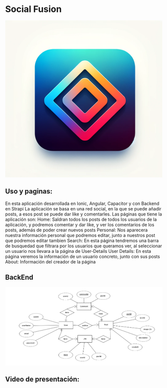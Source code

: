 # Social Fusion
![Logo de Social Fusion](/src/assets/images/logoSF.png)
## Uso y paginas:
En esta aplicación desarrollada en Ionic, Angular, Capacitor y con Backend en Strapi
La aplicación se basa en una red social, en la que se puede añadir posts, a esos post se puede dar like y comentarles.
Las páginas que tiene la aplicación son:
Home: Saldran todos los posts de todos los usuarios de la aplicación, y podremos comentar y dar like, y ver los comentarios de los posts, además de poder crear nuevos posts
Personal: Nos aparecera nuestra información personal que podremos editar, junto a nuestros post que podremos editar tambien
Search: En esta página tendremos una barra de busquedad que filtrara por los usuarios que queramos ver, al seleccionar un usuario nos llevara a la página de User-Details
User Details: En esta página veremos la información de un usuario concreto, junto con sus posts
About: Información del creador de la página 
## BackEnd
![Base de datos](/src/assets/images/bbdd.png)

## Video de presentación:
